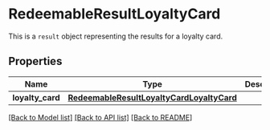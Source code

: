 # RedeemableResultLoyaltyCard

This is a `result` object representing the results for a loyalty card.

## Properties
Name | Type | Description | Notes
------------ | ------------- | ------------- | -------------
**loyalty_card** | [**RedeemableResultLoyaltyCardLoyaltyCard**](RedeemableResultLoyaltyCardLoyaltyCard.md) |  | [optional] 

[[Back to Model list]](../README.md#documentation-for-models) [[Back to API list]](../README.md#documentation-for-api-endpoints) [[Back to README]](../README.md)


